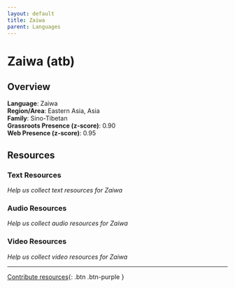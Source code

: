 ```yaml
---
layout: default
title: Zaiwa
parent: Languages
---
```


# Zaiwa (atb)

## Overview

**Language**: Zaiwa  
**Region/Area**: Eastern Asia, Asia  
**Family**: Sino-Tibetan  
**Grassroots Presence (z-score)**: 0.90  
**Web Presence (z-score)**: 0.95  

## Resources

### Text Resources
*Help us collect text resources for Zaiwa*

### Audio Resources
*Help us collect audio resources for Zaiwa*

### Video Resources
*Help us collect video resources for Zaiwa*

---

[Contribute resources](https://forms.office.com/e/1SfLJx3u1r){: .btn .btn-purple }
